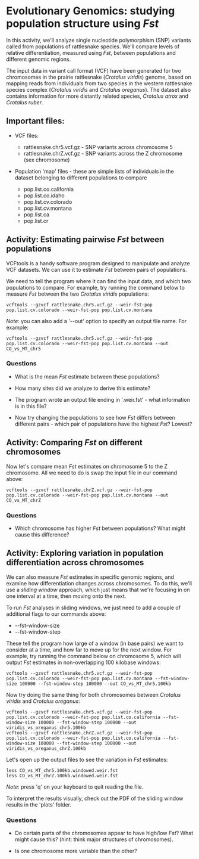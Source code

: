 # Evolutionary Genomics: studying population structure using *Fst*

In this activity, we'll analyze single nucleotide polymorphism (SNP) variants called from populations of rattlesnake species. We'll compare levels of relative differentiation, measured using *Fst*, between populations and different genomic regions.

The input data in variant call format (VCF) have been generated for two chromosomes in the prairie rattlesnake (*Crotalus viridis*) genome, based on mapping reads from individuals from two species in the western rattlesnake species complex (*Crotalus viridis* and *Crotalus oreganus*). The dataset also contains information for more distantly related species, *Crotalus atrox* and *Crotalus ruber*.

## Important files:

* VCF files:
	* rattlesnake.chr5.vcf.gz - SNP variants across chromosome 5
	* rattlesnake.chrZ.vcf.gz - SNP variants across the Z chromosome (sex chromosome)

* Population 'map' files - these are simple lists of individuals in the dataset belonging to different populations to compare
	* pop.list.co.california
	* pop.list.co.idaho
	* pop.list.cv.colorado
	* pop.list.cv.montana
	* pop.list.ca
	* pop.list.cr
	

## Activity: Estimating pairwise *Fst* between populations

VCFtools is a handy software program designed to manipulate and analyze VCF datasets. We can use it to estimate *Fst* between pairs of populations.

We need to tell the program where it can find the input data, and which two populations to compare. For example, try running the command below to measure *Fst* between the two *Crotalus viridis* populations:

```
vcftools --gzvcf rattlesnake.chr5.vcf.gz --weir-fst-pop pop.list.cv.colorado --weir-fst-pop pop.list.cv.montana
```

_Note_: you can also add a '--out' option to specify an output file name. For example:

```
vcftools --gzvcf rattlesnake.chr5.vcf.gz --weir-fst-pop pop.list.cv.colorado --weir-fst-pop pop.list.cv.montana --out CO_vs_MT_chr5
```

### Questions

* What is the mean *Fst* estimate between these populations?

* How many sites did we analyze to derive this estimate?

* The program wrote an output file ending in '.weir.fst' - what information is in this file?

* Now try changing the populations to see how *Fst* differs between different pairs - which pair of populations have the highest *Fst*? Lowest?


## Activity: Comparing *Fst* on different chromosomes

Now let's compare mean *Fst* estimates on chromosome 5 to the Z chromosome. All we need to do is swap the input file in our command above:

```
vcftools --gzvcf rattlesnake.chrZ.vcf.gz --weir-fst-pop pop.list.cv.colorado --weir-fst-pop pop.list.cv.montana --out CO_vs_MT_chrZ
```

### Questions

* Which chromosome has higher *Fst* between populations? What might cause this difference?


## Activity: Exploring variation in population differentiation across chromosomes

We can also measure *Fst* estimates in specific genomic regions, and examine how differentiation changes across chromosomes. To do this, we'll use a *sliding window* approach, which just means that we're focusing in on one interval at a time, then moving onto the next.

To run *Fst* analyses in sliding windows, we just need to add a couple of additional flags to our commands above:
* --fst-window-size
* --fst-window-step

These tell the program how large of a window (in base pairs) we want to consider at a time, and how far to move up for the next window. For example, try running the command below on chromosome 5, which will output *Fst* estimates in non-overlapping 100 kilobase windows:

```
vcftools --gzvcf rattlesnake.chr5.vcf.gz --weir-fst-pop pop.list.cv.colorado --weir-fst-pop pop.list.cv.montana --fst-window-size 100000 --fst-window-step 100000 --out CO_vs_MT_chr5.100kb
``` 

Now try doing the same thing for both chromosomes between *Crotalus viridis* and *Crotalus oreganus*:

```
vcftools --gzvcf rattlesnake.chr5.vcf.gz --weir-fst-pop pop.list.cv.colorado --weir-fst-pop pop.list.co.california --fst-window-size 100000 --fst-window-step 100000 --out viridis_vs_oreganus_chr5.100kb
vcftools --gzvcf rattlesnake.chrZ.vcf.gz --weir-fst-pop pop.list.cv.colorado --weir-fst-pop pop.list.co.california --fst-window-size 100000 --fst-window-step 100000 --out viridis_vs_oreganus_chrZ.100kb
```

Let's open up the output files to see the variation in *Fst* estimates:

```
less CO_vs_MT_chr5.100kb.windowed.weir.fst
less CO_vs_MT_chrZ.100kb.windowed.weir.fst 
```

_Note_: press 'q' on your keyboard to quit reading the file.

To interpret the results visually, check out the PDF of the sliding window results in the 'plots' folder.

### Questions

* Do certain parts of the chromosomes appear to have high/low *Fst*? What might cause this? (hint: think major structures of chromosomes).

* Is one chromosome more variable than the other?